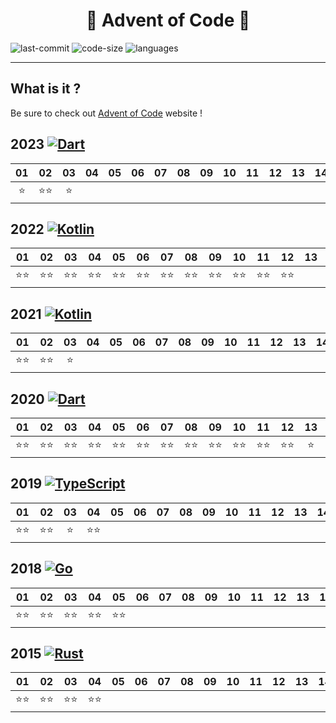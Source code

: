 # <center>🎄 Advent of Code 🎄</center>

![last-commit](https://img.shields.io/github/last-commit/delni/advent-of-code)
![code-size](https://img.shields.io/github/languages/code-size/delni/advent-of-code)
![languages](https://img.shields.io/github/languages/count/delni/advent-of-code)

---

## What is it ?
Be sure to check out [Advent of Code](https://adventofcode.com/) website !

## 2023 [![Dart](https://img.shields.io/badge/-Dart-%230175C2?style=flat&logo=dart)](./2023)
|  01  |  02  |  03  |  04  |  05  |  06  |  07  |  08  |  09  |  10  |  11  |  12  |  13  |  14  |  15  |  16  |  17  |  18  |  19  |  20  |  21  |  22  |  23  |  24  |  25  |  
| :--: | :--: | :--: | :--: | :--: | :--: | :--: | :--: | :--: | :--: | :--: | :--: | :--: | :--: | :--: | :--: | :--: | :--: | :--: | :--: | :--: | :--: | :--: | :--: | :--: |  
| ⭐️ | ⭐⭐ | ⭐ |

## 2022 [![Kotlin](https://img.shields.io/badge/-Kotlin-%237F52FF?style=flat&logo=kotlin&logoColor=fff)](./2022)
|  01  |  02  |  03  |  04  |  05  |  06  |  07  |  08  |  09  |  10  |  11  |  12  |  13  |  14  |  15  |  16  |  17  |  18  |  19  |  20  |  21  |  22  |  23  |  24  |  25  |  
| :--: | :--: | :--: | :--: | :--: | :--: | :--: | :--: | :--: | :--: | :--: | :--: | :--: | :--: | :--: | :--: | :--: | :--: | :--: | :--: | :--: | :--: | :--: | :--: | :--: |  
| ⭐️⭐️ | ⭐⭐ | ⭐⭐ | ⭐⭐| ⭐⭐ | ⭐⭐ | ⭐⭐ | ⭐⭐| ⭐⭐ | ⭐⭐ | ⭐⭐ | ⭐⭐|      | ⭐⭐ |  ⭐ |       |     | ⭐️   |

## 2021 [![Kotlin](https://img.shields.io/badge/-Kotlin-%237F52FF?style=flat&logo=kotlin&logoColor=fff)](./2021)
|  01  |  02  |  03  |  04  |  05  |  06  |  07  |  08  |  09  |  10  |  11  |  12  |  13  |  14  |  15  |  16  |  17  |  18  |  19  |  20  |  21  |  22  |  23  |  24  |  25  |  
| :--: | :--: | :--: | :--: | :--: | :--: | :--: | :--: | :--: | :--: | :--: | :--: | :--: | :--: | :--: | :--: | :--: | :--: | :--: | :--: | :--: | :--: | :--: | :--: | :--: |  
| ⭐️⭐️ | ⭐️⭐️ | ⭐️ |

## 2020 [![Dart](https://img.shields.io/badge/-Dart-%230175C2?style=flat&logo=dart)](./2020)

|  01  |  02  |  03  |  04  |  05  |  06  |  07  |  08  |  09  |  10  |  11  |  12  |  13  |  14  |  15  |  16  |  17  |  18  |  19  |  20  |  21  |  22  |  23  |  24  |  25  |
| :--: | :--: | :--: | :--: | :--: | :--: | :--: | :--: | :--: | :--: | :--: | :--: | :--: | :--: | :--: | :--: | :--: | :--: | :--: | :--: | :--: | :--: | :--: | :--: | :--: |  
| ⭐️⭐️ | ⭐️⭐️ | ⭐️⭐️ | ⭐️⭐️ | ⭐️⭐️ | ⭐⭐ | ⭐⭐ | ⭐⭐ | ⭐⭐ | ⭐⭐ | ⭐⭐ | ⭐⭐ | ⭐ | ⭐⭐ | ⭐ | | |

## 2019 [![TypeScript](https://img.shields.io/badge/-Deno-%23000000?style=flat&logo=deno)](./2019)
|  01  |  02  |  03  |  04  |  05  |  06  |  07  |  08  |  09  |  10  |  11  |  12  |  13  |  14  |  15  |  16  |  17  |  18  |  19  |  20  |  21  |  22  |  23  |  24  |  25  |
| :--: | :--: | :--: | :--: | :--: | :--: | :--: | :--: | :--: | :--: | :--: | :--: | :--: | :--: | :--: | :--: | :--: | :--: | :--: | :--: | :--: | :--: | :--: | :--: | :--: |  
| ⭐️⭐️ | ⭐️⭐️ | ⭐️ | ⭐️⭐️ |

## 2018 [![Go](https://img.shields.io/badge/-Go-%2300ADD8?style=flat&logo=go&logoColor=fff)](./2018)
|  01  |  02  |  03  |  04  |  05  |  06  |  07  |  08  |  09  |  10  |  11  |  12  |  13  |  14  |  15  |  16  |  17  |  18  |  19  |  20  |  21  |  22  |  23  |  24  |  25  |
| :--: | :--: | :--: | :--: | :--: | :--: | :--: | :--: | :--: | :--: | :--: | :--: | :--: | :--: | :--: | :--: | :--: | :--: | :--: | :--: | :--: | :--: | :--: | :--: | :--: |  
| ⭐️⭐️ | ⭐️⭐️ | ⭐️⭐️ | ⭐️⭐️ | ⭐️⭐️ |

## 2015 [![Rust](https://img.shields.io/badge/-Rust-%23000?style=flat&logo=rust&logoColor=fff)](./2015)
|  01  |  02  |  03  |  04  |  05  |  06  |  07  |  08  |  09  |  10  |  11  |  12  |  13  |  14  |  15  |  16  |  17  |  18  |  19  |  20  |  21  |  22  |  23  |  24  |  25  |
| :--: | :--: | :--: | :--: | :--: | :--: | :--: | :--: | :--: | :--: | :--: | :--: | :--: | :--: | :--: | :--: | :--: | :--: | :--: | :--: | :--: | :--: | :--: | :--: | :--: |  
| ⭐️⭐️ | ⭐️⭐️ | ⭐️⭐️ | ⭐️⭐️ |